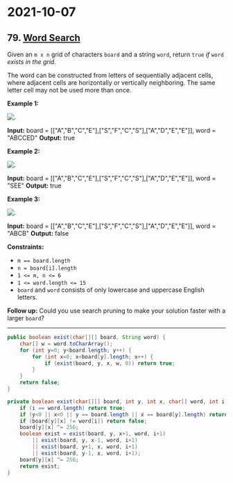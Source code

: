 # 2021-10-07

## 79. [Word Search](https://leetcode.com/problems/word-search/)

Given an `m x n` grid of characters `board` and a string `word`, return `true` _if_ `word` _exists in the grid_.

The word can be constructed from letters of sequentially adjacent cells, where adjacent cells are horizontally or vertically neighboring. The same letter cell may not be used more than once.

**Example 1:**

![.](https://assets.leetcode.com/uploads/2020/11/04/word2.jpg)

**Input:** board = \[\["A","B","C","E"\],\["S","F","C","S"\],\["A","D","E","E"\]\], word = "ABCCED"
**Output:** true

**Example 2:**

![.](https://assets.leetcode.com/uploads/2020/11/04/word-1.jpg)

**Input:** board = \[\["A","B","C","E"\],\["S","F","C","S"\],\["A","D","E","E"\]\], word = "SEE"
**Output:** true

**Example 3:**

![.](https://assets.leetcode.com/uploads/2020/10/15/word3.jpg)

**Input:** board = \[\["A","B","C","E"\],\["S","F","C","S"\],\["A","D","E","E"\]\], word = "ABCB"
**Output:** false

**Constraints:**

- `m == board.length`
- `n = board[i].length`
- `1 <= m, n <= 6`
- `1 <= word.length <= 15`
- `board` and `word` consists of only lowercase and uppercase English letters.

**Follow up:** Could you use search pruning to make your solution faster with a larger `board`?

---

```java
public boolean exist(char[][] board, String word) {
    char[] w = word.toCharArray();
    for (int y=0; y<board.length; y++) {
        for (int x=0; x<board[y].length; x++) {
            if (exist(board, y, x, w, 0)) return true;
        }
    }
    return false;
}

private boolean exist(char[][] board, int y, int x, char[] word, int i) {
    if (i == word.length) return true;
    if (y<0 || x<0 || y == board.length || x == board[y].length) return false;
    if (board[y][x] != word[i]) return false;
    board[y][x] ^= 256;
    boolean exist = exist(board, y, x+1, word, i+1)
        || exist(board, y, x-1, word, i+1)
        || exist(board, y+1, x, word, i+1)
        || exist(board, y-1, x, word, i+1);
    board[y][x] ^= 256;
    return exist;
}
```
